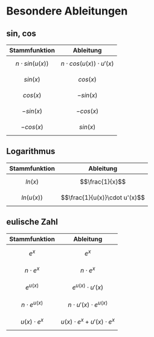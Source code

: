 # Besondere Ableitungen
## sin, cos
|Stammfunktion|Ableitung|
|-|-|
|$$n\cdot sin(u(x))$$|$$n\cdot cos(u(x))\cdot u'(x)$$|
|$$sin(x)$$|$$cos(x)$$|
|$$cos(x)$$|$$-sin(x)$$|
|$$-sin(x)$$|$$-cos(x)$$|
|$$-cos(x)$$|$$sin(x)$$|

## Logarithmus
|Stammfunktion|Ableitung|
|-|-|
|$$ln(x)$$|$$\frac{1}{x}$$|
|$$ln(u(x))$$|$$\frac{1}{u(x)}\cdot u'(x)$$|

## eulische Zahl
|Stammfunktion|Ableitung|
|-|-|
|$$e^x$$|$$e^x$$|
|$$n\cdot e^x$$|$$n\cdot e^x$$|
|$$e^{u(x)}$$|$$e^{u(x)}\cdot u'(x)$$|
|$$n\cdot e^{u(x)}$$|$$n\cdot u'(x)\cdot e^{u(x)}$$|
|$$u(x)\cdot e^x$$|$$u(x)\cdot e^x + u'(x)\cdot e^x$$|